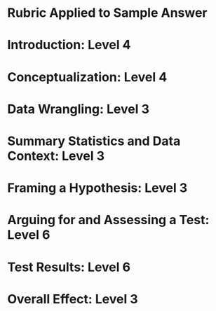# Rubric Applied to Sample Answer

# Introduction: Level 4
# Conceptualization: Level 4
# Data Wrangling: Level 3
# Summary Statistics and Data Context: Level 3
# Framing a Hypothesis: Level 3
# Arguing for and Assessing a Test: Level 6
# Test Results: Level 6
# Overall Effect: Level 3



